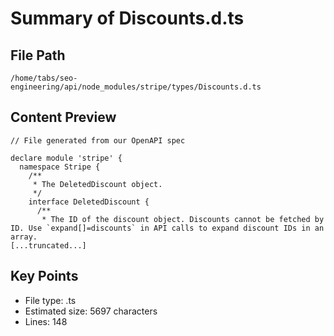 # Summary of Discounts.d.ts
  
## File Path
`/home/tabs/seo-engineering/api/node_modules/stripe/types/Discounts.d.ts`

## Content Preview
```
// File generated from our OpenAPI spec

declare module 'stripe' {
  namespace Stripe {
    /**
     * The DeletedDiscount object.
     */
    interface DeletedDiscount {
      /**
       * The ID of the discount object. Discounts cannot be fetched by ID. Use `expand[]=discounts` in API calls to expand discount IDs in an array.
[...truncated...]
```

## Key Points
- File type: .ts
- Estimated size: 5697 characters
- Lines: 148
